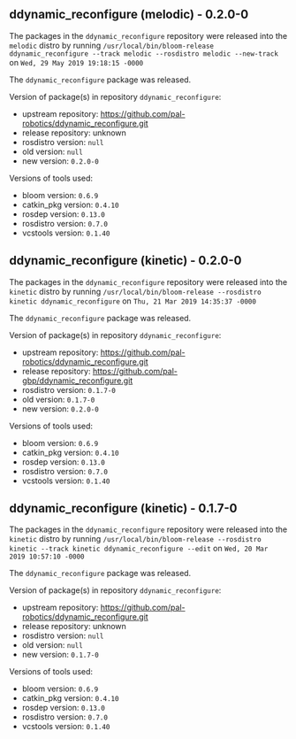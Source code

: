 ## ddynamic_reconfigure (melodic) - 0.2.0-0

The packages in the `ddynamic_reconfigure` repository were released into the `melodic` distro by running `/usr/local/bin/bloom-release ddynamic_reconfigure --track melodic --rosdistro melodic --new-track` on `Wed, 29 May 2019 19:18:15 -0000`

The `ddynamic_reconfigure` package was released.

Version of package(s) in repository `ddynamic_reconfigure`:

- upstream repository: https://github.com/pal-robotics/ddynamic_reconfigure.git
- release repository: unknown
- rosdistro version: `null`
- old version: `null`
- new version: `0.2.0-0`

Versions of tools used:

- bloom version: `0.6.9`
- catkin_pkg version: `0.4.10`
- rosdep version: `0.13.0`
- rosdistro version: `0.7.0`
- vcstools version: `0.1.40`


## ddynamic_reconfigure (kinetic) - 0.2.0-0

The packages in the `ddynamic_reconfigure` repository were released into the `kinetic` distro by running `/usr/local/bin/bloom-release --rosdistro kinetic ddynamic_reconfigure` on `Thu, 21 Mar 2019 14:35:37 -0000`

The `ddynamic_reconfigure` package was released.

Version of package(s) in repository `ddynamic_reconfigure`:

- upstream repository: https://github.com/pal-robotics/ddynamic_reconfigure.git
- release repository: https://github.com/pal-gbp/ddynamic_reconfigure.git
- rosdistro version: `0.1.7-0`
- old version: `0.1.7-0`
- new version: `0.2.0-0`

Versions of tools used:

- bloom version: `0.6.9`
- catkin_pkg version: `0.4.10`
- rosdep version: `0.13.0`
- rosdistro version: `0.7.0`
- vcstools version: `0.1.40`


## ddynamic_reconfigure (kinetic) - 0.1.7-0

The packages in the `ddynamic_reconfigure` repository were released into the `kinetic` distro by running `/usr/local/bin/bloom-release --rosdistro kinetic --track kinetic ddynamic_reconfigure --edit` on `Wed, 20 Mar 2019 10:57:10 -0000`

The `ddynamic_reconfigure` package was released.

Version of package(s) in repository `ddynamic_reconfigure`:

- upstream repository: https://github.com/pal-robotics/ddynamic_reconfigure.git
- release repository: unknown
- rosdistro version: `null`
- old version: `null`
- new version: `0.1.7-0`

Versions of tools used:

- bloom version: `0.6.9`
- catkin_pkg version: `0.4.10`
- rosdep version: `0.13.0`
- rosdistro version: `0.7.0`
- vcstools version: `0.1.40`


